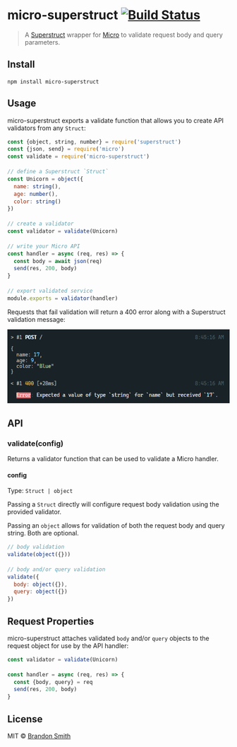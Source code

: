 # micro-superstruct [![Build Status](https://travis-ci.org/brandon93s/micro-superstruct.svg?branch=master)](https://travis-ci.org/brandon93s/micro-superstruct)

> A [Superstruct](https://github.com/ianstormtaylor/superstruct) wrapper for [Micro](https://github.com/zeit/micro) to validate request body and query parameters.

## Install

```shell
npm install micro-superstruct
```

## Usage

micro-superstruct exports a validate function that allows you to create API validators from any `Struct`:

```js
const {object, string, number} = require('superstruct')
const {json, send} = require('micro')
const validate = require('micro-superstruct')

// define a Superstruct `Struct`
const Unicorn = object({
  name: string(),
  age: number(),
  color: string()
})

// create a validator
const validator = validate(Unicorn)

// write your Micro API
const handler = async (req, res) => {
  const body = await json(req)
  send(res, 200, body)
}

// export validated service
module.exports = validator(handler)
```

Requests that fail validation will return a 400 error along with a Superstruct validation message:

![Error](demo.png)

## API

### validate(config)

Returns a validator function that can be used to validate a Micro handler.

#### config
Type: `Struct | object`

Passing a `Struct` directly will configure request body validation using the provided validator.

Passing an `object` allows for validation of both the request body and query string. Both are optional.

```js
// body validation
validate(object({}))

// body and/or query validation
validate({
  body: object({}),
  query: object({})
})
```

## Request Properties

micro-superstruct attaches validated `body` and/or `query` objects to the request object for use by the API handler:

```js
const validator = validate(Unicorn)

const handler = async (req, res) => {
  const {body, query} = req
  send(res, 200, body)
}
```

## License

MIT © [Brandon Smith](https://github.com/brandon93s)
